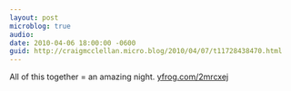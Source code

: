 ```yaml
---
layout: post
microblog: true
audio: 
date: 2010-04-06 18:00:00 -0600
guid: http://craigmcclellan.micro.blog/2010/04/07/t11728438470.html
---
```

All of this together = an amazing night.  [yfrog.com/2mrcxej](http://yfrog.com/2mrcxej)
